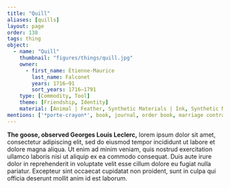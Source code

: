 ```yaml
---
title: "Quill"
aliases: [quills]
layout: page
order: 138
tags: thing
object:
  - name: "Quill"
    thumbnail: "figures/things/quill.jpg"
    owner:
      - first_name: Étienne-Maurice
        last_name: Falconet
        years: 1716–91
        sort_years: 1716–1791
    type: [Commodity, Tool]
    theme: [Friendship, Identity]
    material: [Animal | Feather, Synthetic Materials | Ink, Synthetic Materials | Paper]
mentions: ['*porte-crayon*', book, journal, order book, marriage contract, will, handkerchief, sword, journal, harpsichor, carriage]
---
```


**The goose, observed Georges Louis Leclerc,** lorem ipsum dolor sit amet, consectetur adipiscing elit, sed do eiusmod tempor incididunt ut labore et dolore magna aliqua. Ut enim ad minim veniam, quis nostrud exercitation ullamco laboris nisi ut aliquip ex ea commodo consequat. Duis aute irure dolor in reprehenderit in voluptate velit esse cillum dolore eu fugiat nulla pariatur. Excepteur sint occaecat cupidatat non proident, sunt in culpa qui officia deserunt mollit anim id est laborum.
